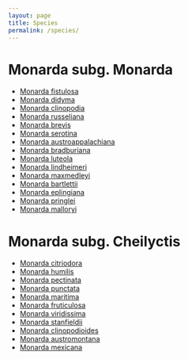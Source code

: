 ```yaml
---
layout: page
title: Species
permalink: /species/
---
```


# Monarda subg. Monarda

<ul>
  <li><a href="{{ '/species/monarda_fistulosa/monarda_fistulosa' | relative_url }}">Monarda fistulosa</a></li>
  <li><a href="{{ '/species/monarda_didyma/monarda_didyma' | relative_url }}">Monarda didyma</a></li>
  <!-- Add more species links here as needed -->
  <li><a href="{{ '/species/monarda_clinopodia/monarda_clinopodia' | relative_url }}">Monarda clinopodia</a></li>
  <li><a href="{{ '/species/monarda_russeliana/monarda_russeliana' | relative_url }}">Monarda russeliana</a></li>
  <li><a href="{{ '/species/monarda_brevis/monarda_brevis' | relative_url }}">Monarda brevis</a></li>
  <li><a href="{{ '/species/monarda_serotina/monarda_serotina' | relative_url }}">Monarda serotina</a></li>
  <li><a href="{{ '/species/monarda_austroappalachiana/monarda_austroappalachiana' | relative_url }}">Monarda austroappalachiana</a></li>
  <li><a href="{{ '/species/monarda_bradburiana/monarda_bradburiana' | relative_url }}">Monarda bradburiana</a></li>
  <li><a href="{{ '/species/monarda_luteola/monarda_luteola' | relative_url }}">Monarda luteola</a></li>
  <li><a href="{{ '/species/monarda_lindheimeri/monarda_lindheimeri' | relative_url }}">Monarda lindheimeri</a></li>
  <li><a href="{{ '/species/monarda_maxmedleyi/monarda_maxmedleyi' | relative_url }}">Monarda maxmedleyi</a></li>
  <li><a href="{{ '/species/monarda_bartlettii/monarda_bartlettii' | relative_url }}">Monarda bartlettii</a></li>
  <li><a href="{{ '/species/monarda_eplingiana/monarda_eplingiana' | relative_url }}">Monarda eplingiana</a></li>
  <li><a href="{{ '/species/monarda_pringlei/monarda_pringlei | relative_url }}">Monarda pringlei</a></li>
  <li><a href="{{ '/species/monarda_malloryi/monarda_malloryi' | relative_url }}">Monarda malloryi</a></li>
</ul>

# Monarda subg. Cheilyctis

<ul>
  <li><a href="{{ '/species/monarda_citriodora/monarda_citriodora' | relative_url }}">Monarda citriodora</a></li>
  <li><a href="{{ '/species/monarda_humilis/monarda_humilis' | relative_url }}">Monarda humilis</a></li>
  <li><a href="{{ '/species/monarda_pectinata/monarda_pectinata' | relative_url }}">Monarda pectinata</a></li>
  <li><a href="{{ '/species/monarda_punctata/monarda_punctata' | relative_url }}">Monarda punctata</a></li>
  <li><a href="{{ '/species/monarda_maritima/monarda_maritima' | relative_url }}">Monarda maritima</a></li>
  <li><a href="{{ '/species/monarda_fruticulosa/monarda_fruticulosa' | relative_url }}">Monarda fruticulosa</a></li>
  <li><a href="{{ '/species/monarda_viridissima/monarda_viridissima' | relative_url }}">Monarda viridissima</a></li>
  <li><a href="{{ '/species/monarda_stanfieldii/monarda_stanfieldii' | relative_url }}">Monarda stanfieldii</a></li>
  <li><a href="{{ '/species/monarda_clinopodioides/monarda_clinopodioides' | relative_url }}">Monarda clinopodioides</a></li>
  <li><a href="{{ '/species/monarda_austromontana/monarda_austromontana' | relative_url }}">Monarda austromontana</a></li>
  <li><a href="{{ '/species/monarda_mexicana/monarda_mexicana' | relative_url }}">Monarda mexicana</a></li>
</ul>